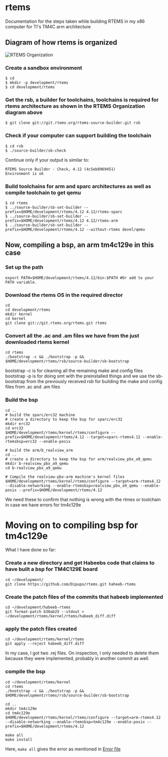 # rtems
Documentation for the steps taken while building RTEMS in my x86 computer for TI's TM4C arm architecture 

## Diagram of how rtems is organized
<img src='https://github.com/sammanthp007/build-rtems-documentation/blob/master/architecture_diagram_dr_bloom_office_hours.jpg' title='RTEMS Organization' width='' alt='RTEMS Organization' />

### Create a sandbox environment
```
$ cd
$ mkdir -p development/rtems
$ cd development/rtems
```

### Get the rsb, a builder for toolchains, toolchains is required for rtems architecture as shown in the RTEMS Organization diagram above
```
$ git clone git://git.rtems.org/rtems-source-builder.git rsb
```

### Check if your computer can support building the toolchain
```
$ cd rsb
$ ./source-builder/sb-check
```
Continue only if your output is similar to:
```
RTEMS Source Builder - Check, 4.12 (4c5eb8969451)
Environment is ok
```
### Build toolchains for arm and sparc architectures as well as compile toolchain to get qemu
```
$ cd rtems
$ ../source-builder/sb-set-builder --prefix=$HOME/development/rtems/4.12 4.12/rtems-sparc
$ ../source-builder/sb-set-builder --prefix=$HOME/development/rtems/4.12 4.12/rtems-arm
$ ../source-builder/sb-set-builder --prefix=$HOME/development/rtems/4.12 --without-rtems devel/qemu
```
## Now, compiling a bsp, an arm tm4c129e in this case

### Set up the path
```
export PATH=$HOME/development/rtems/4.12/bin:$PATH #Or add to your PATH variable.
```
### Download the rtems OS in the required director
```
cd
cd development/rtems
mkdir kernel
cd kernel
git clone git://git.rtems.org/rtems.git rtems
```
### Convert all the .ac and .am files we have from the just downloaded rtems kernel 
```
cd rtems
./bootstrap -c && ./bootstrap -p && $HOME/development/rtems/rsb/source-builder/sb-bootstrap
```
bootstrap -c is for cleaning all the remaining make and config files
bootstrap -p is for doing smt with the preinstalled things
and we use the sb-bootstrap from the previously received rsb for building the make and config files from .ac and .am files

### Build the bsp
```
cd ..
# build the sparc/erc32 machine
# create a directory to keep the bsp for sparc/erc32
mkdir erc32
cd erc32
$HOME/development/rtems/kernel/rtems/configure --prefix=$HOME/development/rtems/4.12 --target=sparc-rtems4.12 --enable-rtemsbsp=erc32 --enable-posix

# build the arm/b_realview_arm
cd ..
# create a directory to keep the bsp for arm/realview_pbx_a9_qemu
mkdir b-realview_pbx_a9_qemu
cd b-realview_pbx_a9_qemu

# Compile the realview-pbx-arm machine's kernel files
$HOME/development/rtems/kernel/rtems/configure --target=arm-rtems4.12 --disable-networking --enable-rtemsbsp=realview_pbx_a9_qemu --enable-posix --prefix=$HOME/development/rtems/4.12
```
We need these to confirm that nothing is wrong with the rtmes or toolchain in case we have errors for tm4c129e

# Moving on to compiling bsp for tm4c129e
What I have done so far:

### Create a new directory and get Habeebs code that claims to have built a bsp for TM4C129E board
```
cd ~/development/
git clone https://github.com/Dipupo/rtems.git haheeb-rtems
```

### Create the patch files of the commits that habeeb implemented
```
cd ~/development/habeeb-rtems
git format-patch b30ab25 --stdout > ~/development/rtems/kernel/rtems/habeeb_diff.diff
```
### apply the patch files created
```
cd ~/development/rtems/kernel/rtems
git apply --reject habeeb_diff.diff
```

In my case, I got two .rej files. On inspection, I only needed to delete them because they were implemented, probably in another commit as well.

### compile the bsp
```
cd ~/development/rtems/kernel
cd rtems
./bootstrap -c && ./bootstrap -p && $HOME/development/rtems/rsb/source-builder/sb-bootstrap

cd ..
mkdir tm4c129e
cd tm4c129e
$HOME/development/rtems/kernel/rtems/configure --target=arm-rtems4.12 --disable-networking --enable-rtemsbsp=tm4c129e --enable-posix --prefix=$HOME/development/rtems/4.12

make all
make install
```
Here, ```make all``` gives the error as mentioned in [Error file](https://github.com/sammanthp007/build-rtems-documentation/blob/master/make%20error%20tm4c129e)
